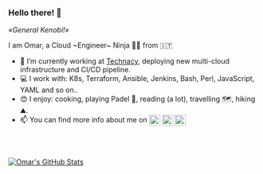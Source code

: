 ### Hello there! 👋
*«General Kenobi!»*

I am Omar, a Cloud ~Engineer~ Ninja 🥷🏼 from 🇮🇹

- 🔭 I’m currently working at [Technacy](https://www.technacy.it), deploying new multi-cloud infrastructure and CI/CD pipeline.
- 💻 I work with: K8s, Terraform, Ansible, Jenkins, Bash, Perl, JavaScript, YAML and so on..
- 😍 I enjoy: cooking, playing Padel 🎾, reading (a lot), travelling 🗺️, hiking ⛰️.
- 📫 You can find more info about me on
<a href="https://dedonato.eu"><img align="center" alt="Omar's Website" width="22px" src="https://cdn.jsdelivr.net/npm/simple-icons@v3/icons/wordpress.svg" /></a>
<a href="https://twitter.com/odedonato"><img align="center" alt="Omar's Twitter" width="22px" src="https://cdn.jsdelivr.net/npm/simple-icons@v3/icons/twitter.svg" /></a>
<a href="https://www.linkedin.com/in/odedonato/"><img align="center" alt="Omar's LinkedIN" width="22px" src="https://cdn.jsdelivr.net/npm/simple-icons@v3/icons/linkedin.svg" /></a>
<!--
<a href="https://www.reddit.com/user/dedo85"><img alt="Omar's Reddit" width="22px" src="https://cdn.jsdelivr.net/npm/simple-icons@v3/icons/reddit.svg" /></a>
-->
<br /><br />

[![Omar's GitHub Stats](https://github-readme-stats.vercel.app/api?username=odedonato&count_private=true&include_all_commits=true&show_icons=true)](https://github.com/odedonato)
<!--
[![Top Langs](https://github-readme-stats.vercel.app/api/top-langs/?username=odedonato&layout=compact)](https://github.com/odedonato)
<img align="center" width="665" src="https://github-profile-trophy.vercel.app/?username=odedonato&rank=A,AA,AAA">
-->
